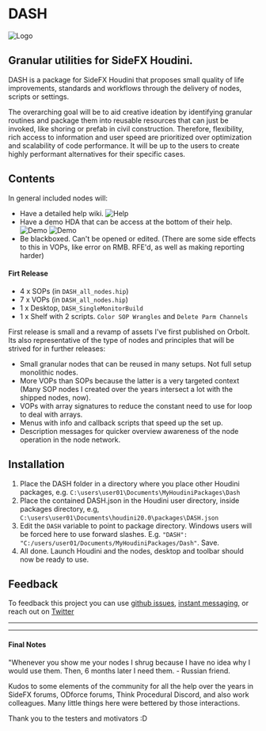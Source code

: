 # DASH
![Logo](https://i.imgur.com/8HaMipK.png)
## Granular utilities for SideFX Houdini.

DASH is a package for SideFX Houdini that proposes small quality of life improvements, standards and workflows through the delivery of nodes, scripts or settings.

The overarching goal will be to aid creative ideation by identifying granular routines and package them into reusable resources that can just be invoked, like shoring or prefab in civil construction. Therefore, flexibility, rich access to information and user speed are prioritized over optimization and scalability of code performance. It will be up to the users to create highly performant alternatives for their specific cases.

## Contents

In general included nodes will:
- Have a detailed help wiki.
![Help](https://i.imgur.com/RQcBVbB.png)
- Have a demo HDA that can be access at the bottom of their help.
![Demo](https://i.imgur.com/yePt5ai.png)
![Demo](https://i.imgur.com/U2jQ1WI.gif)
- Be blackboxed. Can't be opened or edited. (There are some side effects to this in VOPs, like error on RMB. RFE'd, as well as making reporting harder)

#### Firt Release

- 4 x SOPs (in `DASH_all_nodes.hip`)
- 7 x VOPs (in `DASH_all_nodes.hip`)
- 1 x Desktop, `DASH_SingleMonitorBuild`
- 1 x Shelf with 2 scripts. `Color SOP Wrangles` and `Delete Parm Channels`

First release is small and a revamp of assets I've first published on Orbolt. Its also representative of the type of nodes and principles that will be strived for in further releases:
- Small granular nodes that can be reused in many setups. Not full setup monolithic nodes.
- More VOPs than SOPs because the latter is a very targeted context (Many SOP nodes I created over the years intersect a lot with the shipped nodes, now).
- VOPs with array signatures to reduce the constant need to use for loop to deal with arrays.
- Menus with info and callback scripts that speed up the set up.
- Description messages for quicker overview awareness of the node operation in the node network.

## Installation
1) Place the DASH folder in a directory where you place other Houdini packages, e.g. `C:\users\user01\Documents\MyHoudiniPackages\Dash`
2) Place the contained DASH.json in the Houdini user directory, inside packages directory, e.g, `C:\users\user01\Documents\houdini20.0\packages\DASH.json`
3) Edit the `DASH` variable to point to package directory. Windows users will be forced here to use forward slashes. E.g. `"DASH": "C:/users/user01/Documents/MyHoudiniPackages/Dash"`. Save.
4) All done. Launch Houdini and the nodes, desktop and toolbar should now be ready to use.

## Feedback
To feedback this project you can use [github issues](https://github.com/probiner/DASH/issues), [instant messaging](https://discord.gg/URutVd4us7), or reach out on [Twitter](https://twitter.com/probiner)

---
---
#### Final Notes
"Whenever you show me your nodes I shrug because I have no idea why I would use them. Then, 6 months later I need them. - Russian friend.

Kudos to some elements of the community for all the help over the years in SideFX forums, ODforce forums, Think Procedural Discord, and also work colleagues. Many little things here were bettered by those interactions.

Thank you to the testers and motivators :D

